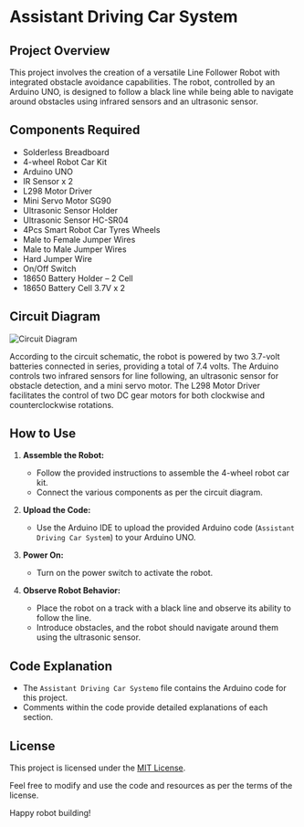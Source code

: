 # Assistant Driving Car System

## Project Overview

This project involves the creation of a versatile Line Follower Robot with integrated obstacle avoidance capabilities. The robot, controlled by an Arduino UNO, is designed to follow a black line while being able to navigate around obstacles using infrared sensors and an ultrasonic sensor.

## Components Required

- Solderless Breadboard
- 4-wheel Robot Car Kit
- Arduino UNO
- IR Sensor x 2
- L298 Motor Driver
- Mini Servo Motor SG90
- Ultrasonic Sensor Holder
- Ultrasonic Sensor HC-SR04
- 4Pcs Smart Robot Car Tyres Wheels
- Male to Female Jumper Wires
- Male to Male Jumper Wires
- Hard Jumper Wire
- On/Off Switch
- 18650 Battery Holder – 2 Cell
- 18650 Battery Cell 3.7V x 2

## Circuit Diagram

![Circuit Diagram](https://marobotic.com/wp-content/uploads/2023/10/Your-paragraph-text-33-1320x743.png)

According to the circuit schematic, the robot is powered by two 3.7-volt batteries connected in series, providing a total of 7.4 volts. The Arduino controls two infrared sensors for line following, an ultrasonic sensor for obstacle detection, and a mini servo motor. The L298 Motor Driver facilitates the control of two DC gear motors for both clockwise and counterclockwise rotations.

## How to Use

1. **Assemble the Robot:**
   - Follow the provided instructions to assemble the 4-wheel robot car kit.
   - Connect the various components as per the circuit diagram.

2. **Upload the Code:**
   - Use the Arduino IDE to upload the provided Arduino code (`Assistant Driving Car System`) to your Arduino UNO.

3. **Power On:**
   - Turn on the power switch to activate the robot.

4. **Observe Robot Behavior:**
   - Place the robot on a track with a black line and observe its ability to follow the line.
   - Introduce obstacles, and the robot should navigate around them using the ultrasonic sensor.

## Code Explanation

- The `Assistant Driving Car Systemo` file contains the Arduino code for this project.
- Comments within the code provide detailed explanations of each section.

## License

This project is licensed under the [MIT License](LICENSE).

Feel free to modify and use the code and resources as per the terms of the license.

Happy robot building!

